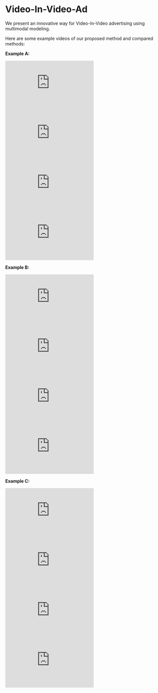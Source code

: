# Video-In-Video-Ad
We present an innovative way for Video-In-Video advertising using multimodal modeling. 

Here are some example videos of our proposed method and compared methods:

**Example A:**

<iframe width="280" height="158" src="https://www.youtube.com/embed/InYc1092hHs" frameborder="0" allow="accelerometer; autoplay; encrypted-media; gyroscope; picture-in-picture" allowfullscreen></iframe> <iframe width="280" height="158" src="https://www.youtube.com/embed/KlGId4-5OTY" frameborder="0" allow="accelerometer; autoplay; encrypted-media; gyroscope; picture-in-picture" allowfullscreen></iframe><iframe width="280" height="158" src="https://www.youtube.com/embed/T69Xkspc_zU" frameborder="0" allow="accelerometer; autoplay; encrypted-media; gyroscope; picture-in-picture" allowfullscreen></iframe><iframe width="280" height="158" src="https://www.youtube.com/embed/_MzuXtgXfWM" frameborder="0" allow="accelerometer; autoplay; encrypted-media; gyroscope; picture-in-picture" allowfullscreen></iframe>


**Example B:**

<iframe width="280" height="158" src="https://www.youtube.com/embed/Hf-nYNQxhH0" frameborder="0" allow="accelerometer; autoplay; encrypted-media; gyroscope; picture-in-picture" allowfullscreen></iframe> <iframe width="280" height="158" src="https://www.youtube.com/embed/_fUCm0uJrto" frameborder="0" allow="accelerometer; autoplay; encrypted-media; gyroscope; picture-in-picture" allowfullscreen></iframe><iframe width="280" height="158" src="https://www.youtube.com/embed/znVMrMNv3xE" frameborder="0" allow="accelerometer; autoplay; encrypted-media; gyroscope; picture-in-picture" allowfullscreen></iframe><iframe width="280" height="158" src="https://www.youtube.com/embed/Kcx8X8ksa0E" frameborder="0" allow="accelerometer; autoplay; encrypted-media; gyroscope; picture-in-picture" allowfullscreen></iframe>


**Example C:**

<iframe width="280" height="158" src="https://www.youtube.com/embed/InYc1092hHs" frameborder="0" allow="accelerometer; autoplay; encrypted-media; gyroscope; picture-in-picture" allowfullscreen></iframe> <iframe width="280" height="158" src="https://www.youtube.com/embed/KlGId4-5OTY" frameborder="0" allow="accelerometer; autoplay; encrypted-media; gyroscope; picture-in-picture" allowfullscreen></iframe><iframe width="280" height="158" src="https://www.youtube.com/embed/T69Xkspc_zU" frameborder="0" allow="accelerometer; autoplay; encrypted-media; gyroscope; picture-in-picture" allowfullscreen></iframe><iframe width="280" height="158" src="https://www.youtube.com/embed/_MzuXtgXfWM" frameborder="0" allow="accelerometer; autoplay; encrypted-media; gyroscope; picture-in-picture" allowfullscreen></iframe>
